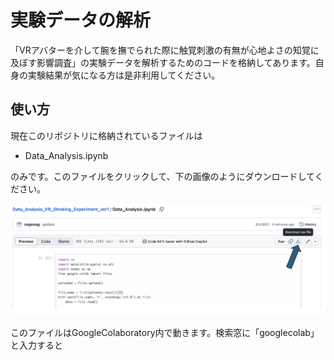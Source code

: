 # 実験データの解析

「VRアバターを介して腕を撫でられた際に触覚刺激の有無が心地よさの知覚に及ぼす影響調査」の実験データを解析するためのコードを格納してあります。自身の実験結果が気になる方は是非利用してください。

## 使い方

現在このリポジトリに格納されているファイルは
- Data_Analysis.ipynb

のみです。このファイルをクリックして、下の画像のようにダウンロードしてください。

![](images/Download.png)

このファイルはGoogleColaboratory内で動きます。検索窓に「googlecolab」と入力すると
